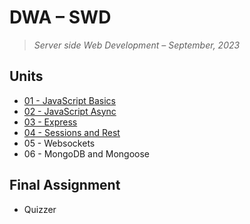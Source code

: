 # DWA – SWD

> _Server side Web Development – September, 2023_

## Units

- [01 - JavaScript Basics](unit01%20-%20JavaScript%20Basics)
- [02 - JavaScript Async](unit02%20-%20JavaScript%20Async)
- [03 - Express](unit03%20-%20Express)
- [04 - Sessions and Rest](unit04%20-%20Sessions%20and%20Rest)
- 05 - Websockets
  <!-- - [05 - Websockets](unit05%20-%20Websockets) -->
- 06 - MongoDB and Mongoose
  <!-- - [06 - MongoDB and Mongoose](unit06%20-%20MongoDB%20and%20Mongoose) -->

## Final Assignment

- Quizzer
  <!-- - [Quizzer](quizzer) -->
